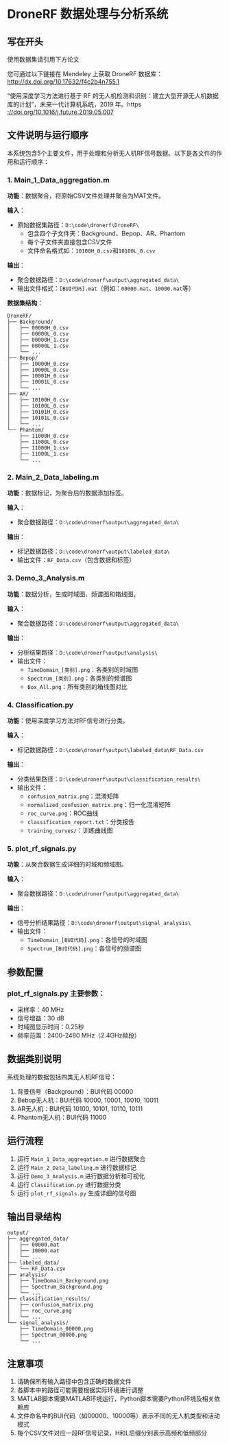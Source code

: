 # DroneRF 数据处理与分析系统

## 写在开头

使用数据集请引用下方论文

您可通过以下链接在 Mendeley 上获取 DroneRF 数据库： http://dx.doi.org/10.17632/f4c2b4n755.1

“使用深度学习方法进行基于 RF 的无人机检测和识别：建立大型开源无人机数据库的计划”，未来一代计算机系统，2019 年。https [://doi.org/10.1016/j.future.2019.05.007](https://doi.org/10.1016/j.future.2019.05.007)

## 文件说明与运行顺序

本系统包含5个主要文件，用于处理和分析无人机RF信号数据。以下是各文件的作用和运行顺序：

### 1. Main_1_Data_aggregation.m

**功能**：数据聚合，将原始CSV文件处理并聚合为MAT文件。

**输入**：
- 原始数据集路径：`D:\code\dronerf\DroneRF\`
  - 包含四个子文件夹：Background、Bepop、AR、Phantom
  - 每个子文件夹直接包含CSV文件
  - 文件命名格式如：`10100H_0.csv`和`10100L_0.csv`

**输出**：
- 聚合数据路径：`D:\code\dronerf\output\aggregated_data\`
- 输出文件格式：`[BUI代码].mat`（例如：`00000.mat`、`10000.mat`等）

**数据集结构**：
```
DroneRF/
├── Background/
│   ├── 00000H_0.csv
│   ├── 00000L_0.csv
│   ├── 00000H_1.csv
│   ├── 00000L_1.csv
│   └── ...
├── Bepop/
│   ├── 10000H_0.csv
│   ├── 10000L_0.csv
│   ├── 10001H_0.csv
│   ├── 10001L_0.csv
│   └── ...
├── AR/
│   ├── 10100H_0.csv
│   ├── 10100L_0.csv
│   ├── 10101H_0.csv
│   ├── 10101L_0.csv
│   └── ...
└── Phantom/
    ├── 11000H_0.csv
    ├── 11000L_0.csv
    ├── 11000H_1.csv
    ├── 11000L_1.csv
    └── ...
```

### 2. Main_2_Data_labeling.m

**功能**：数据标记，为聚合后的数据添加标签。

**输入**：
- 聚合数据路径：`D:\code\dronerf\output\aggregated_data\`

**输出**：
- 标记数据路径：`D:\code\dronerf\output\labeled_data\`
- 输出文件：`RF_Data.csv`（包含数据和标签）

### 3. Demo_3_Analysis.m

**功能**：数据分析，生成时域图、频谱图和箱线图。

**输入**：
- 聚合数据路径：`D:\code\dronerf\output\aggregated_data\`

**输出**：
- 分析结果路径：`D:\code\dronerf\output\analysis\`
- 输出文件：
  - `TimeDomain_[类别].png`：各类别的时域图
  - `Spectrum_[类别].png`：各类别的频谱图
  - `Box_All.png`：所有类别的箱线图对比

### 4. Classification.py

**功能**：使用深度学习方法对RF信号进行分类。

**输入**：
- 标记数据路径：`D:\code\dronerf\output\labeled_data\RF_Data.csv`

**输出**：
- 分类结果路径：`D:\code\dronerf\output\classification_results\`
- 输出文件：
  - `confusion_matrix.png`：混淆矩阵
  - `normalized_confusion_matrix.png`：归一化混淆矩阵
  - `roc_curve.png`：ROC曲线
  - `classification_report.txt`：分类报告
  - `training_curves/`：训练曲线图

### 5. plot_rf_signals.py

**功能**：从聚合数据生成详细的时域和频域图。

**输入**：
- 聚合数据路径：`D:\code\dronerf\output\aggregated_data\`

**输出**：
- 信号分析结果路径：`D:\code\dronerf\output\signal_analysis\`
- 输出文件：
  - `TimeDomain_[BUI代码].png`：各信号的时域图
  - `Spectrum_[BUI代码].png`：各信号的频谱图

## 参数配置

### plot_rf_signals.py 主要参数：
- 采样率：40 MHz
- 信号增益：30 dB
- 时域图显示时间：0.25秒
- 频率范围：2400-2480 MHz（2.4GHz频段）

## 数据类别说明

系统处理的数据包括四类无人机RF信号：
1. 背景信号（Background）：BUI代码 00000
2. Bebop无人机：BUI代码 10000, 10001, 10010, 10011
3. AR无人机：BUI代码 10100, 10101, 10110, 10111
4. Phantom无人机：BUI代码 11000

## 运行流程

1. 运行 `Main_1_Data_aggregation.m` 进行数据聚合
2. 运行 `Main_2_Data_labeling.m` 进行数据标记
3. 运行 `Demo_3_Analysis.m` 进行数据分析和可视化
4. 运行 `Classification.py` 进行数据分类
5. 运行 `plot_rf_signals.py` 生成详细的信号图

## 输出目录结构

```
output/
├── aggregated_data/
│   ├── 00000.mat
│   ├── 10000.mat
│   └── ...
├── labeled_data/
│   └── RF_Data.csv
├── analysis/
│   ├── TimeDomain_Background.png
│   ├── Spectrum_Background.png
│   └── ...
├── classification_results/
│   ├── confusion_matrix.png
│   ├── roc_curve.png
│   └── ...
└── signal_analysis/
    ├── TimeDomain_00000.png
    ├── Spectrum_00000.png
    └── ...
```

## 注意事项

1. 请确保所有输入路径中包含正确的数据文件
2. 各脚本中的路径可能需要根据实际环境进行调整
3. MATLAB脚本需要MATLAB环境运行，Python脚本需要Python环境及相关依赖库
4. 文件命名中的BUI代码（如00000、10000等）表示不同的无人机类型和活动模式
5. 每个CSV文件对应一段RF信号记录，H和L后缀分别表示高频和低频部分